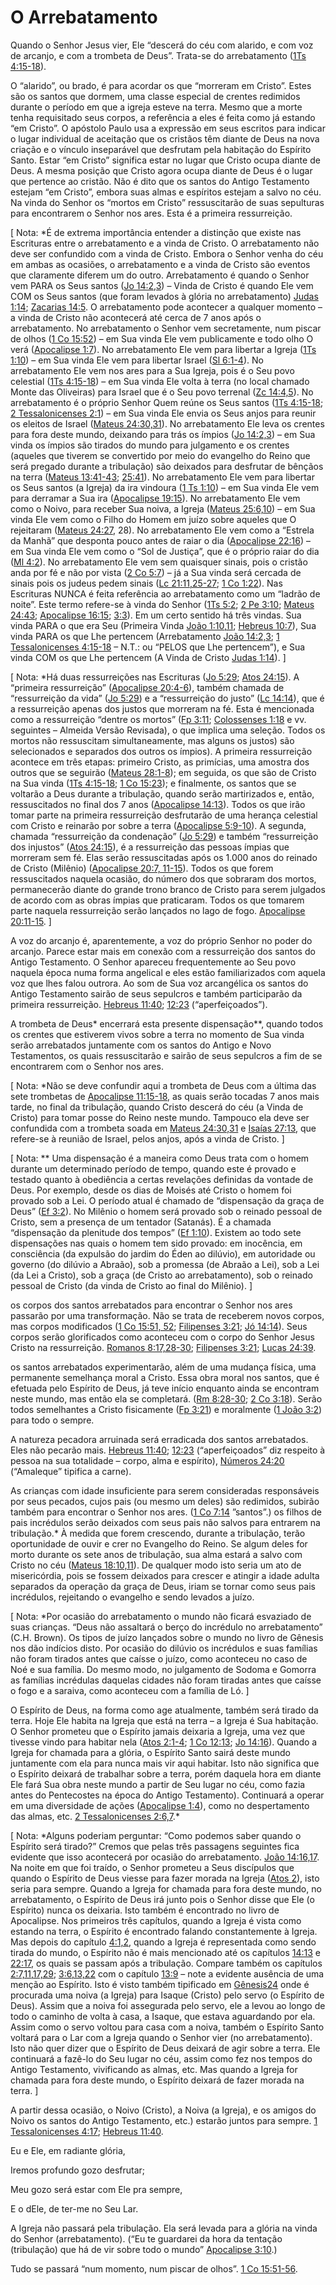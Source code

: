 # O Arrebatamento 

Quando o Senhor Jesus vier, Ele “descerá do céu com alarido, e com voz de arcanjo, e com a trombeta de Deus”. Trata-se do arrebatamento ([1Ts 4:15-18](http://bibliaonline.com.br/acf/1ts/4/15-18)).

O “alarido”, ou brado, é para acordar os que “morreram em Cristo”. Estes são os santos que dormem, uma classe especial de crentes redimidos durante o período em que a igreja esteve na terra. Mesmo que a morte tenha requisitado seus corpos, a referência a eles é feita como já estando “em Cristo”. O apóstolo Paulo usa a expressão em seus escritos para indicar o lugar individual de aceitação que os cristãos têm diante de Deus na nova criação e o vínculo inseparável que desfrutam pela habitação do Espírito Santo. Estar “em Cristo” significa estar no lugar que Cristo ocupa diante de Deus. A mesma posição que Cristo agora ocupa diante de Deus é o lugar que pertence ao cristão. Não é dito que os santos do Antigo Testamento estejam “em Cristo”, embora suas almas e espíritos estejam a salvo no céu. Na vinda do Senhor os “mortos em Cristo” ressuscitarão de suas sepulturas para encontrarem o Senhor nos ares. Esta é a primeira ressurreição.

[ Nota: *É de extrema importância entender a distinção que existe nas Escrituras entre o arrebatamento e a vinda de Cristo. O arrebatamento não deve ser confundido com a vinda de Cristo. Embora o Senhor venha do céu em ambas as ocasiões, o arrebatamento e a vinda de Cristo são eventos que claramente diferem um do outro. Arrebatamento é quando o Senhor vem PARA os Seus santos ([Jo 14:2,3](http://bibliaonline.com.br/acf/jo/14/2,3)) – Vinda de Cristo é quando Ele vem COM os Seus santos (que foram levados à glória no arrebatamento) [Judas 1:14](http://bibliaonline.com.br/acf/jd/14); [Zacarias 14:5](http://bibliaonline.com.br/acf/zc/14/5). O arrebatamento pode acontecer a qualquer momento – a vinda de Cristo não acontecerá até cerca de 7 anos após o arrebatamento. No arrebatamento o Senhor vem secretamente, num piscar de olhos ([1 Co 15:52](http://bibliaonline.com.br/acf/1co/15/52)) – em Sua vinda Ele vem publicamente e todo olho O verá ([Apocalipse 1:7](http://bibliaonline.com.br/acf/ap/1/7)). No arrebatamento Ele vem para libertar a Igreja ([1Ts 1:10](http://bibliaonline.com.br/acf/1ts/1/10)) – em Sua vinda Ele vem para libertar Israel ([Sl 6:1-4](http://bibliaonline.com.br/acf/sl/6/1-4)). No arrebatamento Ele vem nos ares para a Sua Igreja, pois é o Seu povo celestial ([1Ts 4:15-18](http://bibliaonline.com.br/acf/1ts/4/15-18)) – em Sua vinda Ele volta à terra (no local chamado Monte das Oliveiras) para Israel que é o Seu povo terrenal ([Zc 14:4,5](http://bibliaonline.com.br/acf/zc/14/4,5)). No arrebatamento é o próprio Senhor Quem reúne os Seus santos ([1Ts 4:15-18](http://bibliaonline.com.br/acf/1ts/4/15-18); [2 Tessalonicenses 2:1](http://bibliaonline.com.br/acf/2ts/2/1)) – em Sua vinda Ele envia os Seus anjos para reunir os eleitos de Israel ([Mateus 24:30,31](http://bibliaonline.com.br/acf/mt/24/30,31)). No arrebatamento Ele leva os crentes para fora deste mundo, deixando para trás os ímpios ([Jo 14:2,3](http://bibliaonline.com.br/acf/jo/14/2,3)) – em Sua vinda os ímpios são tirados do mundo para julgamento e os crentes (aqueles que tiverem se convertido por meio do evangelho do Reino que será pregado durante a tribulação) são deixados para desfrutar de bênçãos na terra ([Mateus 13:41-43](http://bibliaonline.com.br/acf/mt/13/41-43); [25:41](http://bibliaonline.com.br/acf/mt/25/41)). No arrebatamento Ele vem para libertar os Seus santos (a Igreja) da ira vindoura ([1 Ts 1:10](http://bibliaonline.com.br/acf/1ts/1/10)) – em Sua vinda Ele vem para derramar a Sua ira ([Apocalipse 19:15](http://bibliaonline.com.br/acf/ap/19/15)). No arrebatamento Ele vem como o Noivo, para receber Sua noiva, a Igreja ([Mateus 25:6,10](http://bibliaonline.com.br/acf/mt/25/6,10)) – em Sua vinda Ele vem como o Filho do Homem em juízo sobre aqueles que O rejeitaram ([Mateus 24:27](http://bibliaonline.com.br/acf/mt/24/27), 28). No arrebatamento Ele vem como a “Estrela da Manhã” que desponta pouco antes de raiar o dia ([Apocalipse 22:16](http://bibliaonline.com.br/acf/ap/22/16)) – em Sua vinda Ele vem como o “Sol de Justiça”, que é o próprio raiar do dia ([Ml 4:2](http://bibliaonline.com.br/acf/ml/4/2)). No arrebatamento Ele vem sem quaisquer sinais, pois o cristão anda por fé e não por vista ([2 Co 5:7](http://bibliaonline.com.br/acf/2co/5/7)) – já a Sua vinda será cercada de sinais pois os judeus pedem sinais ([Lc 21:11,25-27](http://bibliaonline.com.br/acf/lc/21/11,25-27); [1 Co 1:22](http://bibliaonline.com.br/acf/1co/1/22)). Nas Escrituras NUNCA é feita referência ao arrebatamento como um “ladrão de noite”. Este termo refere-se à vinda do Senhor ([1Ts 5:2](http://bibliaonline.com.br/acf/1ts/5/2); [2 Pe 3:10](http://bibliaonline.com.br/acf/2pe/3/10); [Mateus 24:43](http://bibliaonline.com.br/acf/mt/24/43); [Apocalipse 16:15](http://bibliaonline.com.br/acf/ap/16/15); [3:3](http://bibliaonline.com.br/acf/ap/3/3)). Em um certo sentido há três vindas. Sua vinda PARA o que era Seu (Primeira Vinda [João 1:10,11](http://bibliaonline.com.br/acf/jo/1/10,11); [Hebreus 10:7](http://bibliaonline.com.br/acf/hb/10/7)), Sua vinda PARA os que Lhe pertencem (Arrebatamento [João 14:2,3](http://bibliaonline.com.br/acf/jo/14/2,3); [1 Tessalonicenses 4:15-18](http://bibliaonline.com.br/acf/1ts/4/15-18) – N.T.: ou “PELOS que Lhe pertencem”), e Sua vinda COM os que Lhe pertencem (A Vinda de Cristo [Judas 1:14](http://bibliaonline.com.br/acf/jd/14)). ]

[ Nota: *Há duas ressurreições nas Escrituras ([Jo 5:29](http://bibliaonline.com.br/acf/jo/5/29); [Atos 24:15](http://bibliaonline.com.br/acf/atos/24/15)). A “primeira ressurreição” ([Apocalipse 20:4-6](http://bibliaonline.com.br/acf/ap/20/4-6)), também chamada de “ressurreição da vida” ([Jo 5:29](http://bibliaonline.com.br/acf/jo/5/29)) e a “ressurreição do justo” ([Lc 14:14](http://bibliaonline.com.br/acf/lc/14/14)), que é a ressurreição apenas dos justos que morreram na fé. Esta é mencionada como a ressurreição “dentre os mortos” ([Fp 3:11](http://bibliaonline.com.br/acf/fp/3/11); [Colossenses 1:18](http://bibliaonline.com.br/acf/cl/1/18) e vv. seguintes – Almeida Versão Revisada), o que implica uma seleção. Todos os mortos não ressuscitam simultaneamente, mas alguns os justos) são selecionados e separados dos outros os ímpios). A primeira ressurreição acontece em três etapas: primeiro Cristo, as primícias, uma amostra dos outros que se seguirão ([Mateus 28:1-8](http://bibliaonline.com.br/acf/mt/28/1-8)); em seguida, os que são de Cristo na Sua vinda ([1Ts 4:15-18](http://bibliaonline.com.br/acf/1ts/4/15-18); [1 Co 15:23](http://bibliaonline.com.br/acf/1co/15/23)); e finalmente, os santos que se voltarão a Deus durante a tribulação, quando serão martirizados e, então, ressuscitados no final dos 7 anos ([Apocalipse 14:13](http://bibliaonline.com.br/acf/ap/14/13)). Todos os que irão tomar parte na primeira ressurreição desfrutarão de uma herança celestial com Cristo e reinarão por sobre a terra ([Apocalipse 5:9-10](http://bibliaonline.com.br/acf/ap/5/9-10)). A segunda, chamada “ressurreição da condenação” ([Jo 5:29](http://bibliaonline.com.br/acf/jo/5/29)) e também “ressurreição dos injustos” ([Atos 24:15](http://bibliaonline.com.br/acf/atos/24/15)), é a ressurreição das pessoas ímpias que morreram sem fé. Elas serão ressuscitadas após os 1.000 anos do reinado de Cristo (Milênio) ([Apocalipse 20:7, 11-15](http://bibliaonline.com.br/acf/ap/20/7,11-15)). Todos os que forem ressuscitados naquela ocasião, do número dos que sobraram dos mortos, permanecerão diante do grande trono branco de Cristo para serem julgados de acordo com as obras ímpias que praticaram. Todos os que tomarem parte naquela ressurreição serão lançados no lago de fogo. [Apocalipse 20:11-15](http://bibliaonline.com.br/acf/ap/20/11-15). ]

A voz do arcanjo é, aparentemente, a voz do próprio Senhor no poder do arcanjo. Parece estar mais em conexão com a ressurreição dos santos do Antigo Testamento. O Senhor apareceu frequentemente ao Seu povo naquela época numa forma angelical e eles estão familiarizados com aquela voz que lhes falou outrora. Ao som de Sua voz arcangélica os santos do Antigo Testamento sairão de seus sepulcros e também participarão da primeira ressurreição. [Hebreus 11:40](http://bibliaonline.com.br/acf/hb/11/40); [12:23](http://bibliaonline.com.br/acf/hb/12/23) (“aperfeiçoados”).

A trombeta de Deus* encerrará esta presente dispensação**, quando todos os crentes que estiverem vivos sobre a terra no momento de Sua vinda serão arrebatados juntamente com os santos do Antigo e Novo Testamentos, os quais ressuscitarão e sairão de seus sepulcros a fim de se encontrarem com o Senhor nos ares.

[ Nota: *Não se deve confundir aqui a trombeta de Deus com a última das sete trombetas de [Apocalipse 11:15-18](http://bibliaonline.com.br/acf/ap/11/15-18), as quais serão tocadas 7 anos mais tarde, no final da tribulação, quando Cristo descerá do céu (a Vinda de Cristo) para tomar posse do Reino neste mundo. Tampouco ela deve ser confundida com a trombeta soada em [Mateus 24:30,31](http://bibliaonline.com.br/acf/mt/24/30,31) e [Isaías 27:13](http://bibliaonline.com.br/acf/is/27/13), que refere-se à reunião de Israel, pelos anjos, após a vinda de Cristo. ]

[ Nota: ** Uma dispensação é a maneira como Deus trata com o homem durante um determinado período de tempo, quando este é provado e testado quanto à obediência a certas revelações definidas da vontade de Deus. Por exemplo, desde os dias de Moisés até Cristo o homem foi provado sob a Lei. O período atual é chamado de “dispensação da graça de Deus” ([Ef 3:2](http://bibliaonline.com.br/acf/ef/3/2)). No Milênio o homem será provado sob o reinado pessoal de Cristo, sem a presença de um tentador (Satanás). É a chamada “dispensação da plenitude dos tempos” ([Ef 1:10](http://bibliaonline.com.br/acf/ef/1/10)). Existem ao todo sete dispensações nas quais o homem tem sido provado: em inocência, em consciência (da expulsão do jardim do Éden ao dilúvio), em autoridade ou governo (do dilúvio a Abraão), sob a promessa (de Abraão a Lei), sob a Lei (da Lei a Cristo), sob a graça (de Cristo ao arrebatamento), sob o reinado pessoal de Cristo (da vinda de Cristo ao final do Milênio). ]

os corpos dos santos arrebatados para encontrar o Senhor nos ares passarão por uma transformação. Não se trata de receberem novos corpos, mas corpos modificados ([1 Co 15:51, 52](http://bibliaonline.com.br/acf/1co/15/51,52); [Filipenses 3:21](http://bibliaonline.com.br/acf/fp/3/21); [Jó 14:14](http://bibliaonline.com.br/acf/jó/14/14)). Seus corpos serão glorificados como aconteceu com o corpo do Senhor Jesus Cristo na ressurreição. [Romanos 8:17,28-30](http://bibliaonline.com.br/acf/rm/8/17,28-30); [Filipenses 3:21](http://bibliaonline.com.br/acf/fp/3/21); [Lucas 24:39](http://bibliaonline.com.br/acf/lc/24/39).

os santos arrebatados experimentarão, além de uma mudança física, uma permanente semelhança moral a Cristo. Essa obra moral nos santos, que é efetuada pelo Espírito de Deus, já teve início enquanto ainda se encontram neste mundo, mas então ela se completará. ([Rm 8:28-30](http://bibliaonline.com.br/acf/rm/8/28-30); [2 Co 3:18](http://bibliaonline.com.br/acf/2co/3/18)). Serão todos semelhantes a Cristo fisicamente ([Fp 3:21](http://bibliaonline.com.br/acf/fp/3/21)) e moralmente ([1 João 3:2](http://bibliaonline.com.br/acf/1jo/3/2)) para todo o sempre.

A natureza pecadora arruinada será erradicada dos santos arrebatados. Eles não pecarão mais. [Hebreus 11:40](http://bibliaonline.com.br/acf/hb/11/40); [12:23](http://bibliaonline.com.br/acf/hb/12/23) (“aperfeiçoados” diz respeito à pessoa na sua totalidade – corpo, alma e espírito), [Números 24:20](http://bibliaonline.com.br/acf/nm/24/20) (“Amaleque” tipifica a carne).

As crianças com idade insuficiente para serem consideradas responsáveis por seus pecados, cujos pais (ou mesmo um deles) são redimidos, subirão também para encontrar o Senhor nos ares. ([1 Co 7:14](http://bibliaonline.com.br/acf/1co/7/14) ”santos”.) os filhos de pais incrédulos serão deixados com seus pais não salvos para entrarem na tribulação.* À medida que forem crescendo, durante a tribulação, terão oportunidade de ouvir e crer no Evangelho do Reino. Se algum deles for morto durante os sete anos de tribulação, sua alma estará a salvo com Cristo no céu ([Mateus 18:10,11](http://bibliaonline.com.br/acf/mt/18/10,11)). De qualquer modo isto seria um ato de misericórdia, pois se fossem deixados para crescer e atingir a idade adulta separados da operação da graça de Deus, iriam se tornar como seus pais incrédulos, rejeitando o evangelho e sendo levados a juízo.

[ Nota: *Por ocasião do arrebatamento o mundo não ficará esvaziado de suas crianças. “Deus não assaltará o berço do incrédulo no arrebatamento” (C.H. Brown). Os tipos de juízo lançados sobre o mundo no livro de Gênesis nos dão indícios disto. Por ocasião do dilúvio os incrédulos e suas famílias não foram tirados antes que caísse o juízo, como aconteceu no caso de Noé e sua família. Do mesmo modo, no julgamento de Sodoma e Gomorra as famílias incrédulas daquelas cidades não foram tiradas antes que caísse o fogo e a saraiva, como aconteceu com a família de Ló. ]

O Espírito de Deus, na forma como age atualmente, também será tirado da terra. Hoje Ele habita na Igreja que está na terra – a Igreja é Sua habitação. O Senhor prometeu que o Espírito jamais deixaria a Igreja, uma vez que tivesse vindo para habitar nela ([Atos 2:1-4](http://bibliaonline.com.br/acf/atos/2/1-4); [1 Co 12:13](http://bibliaonline.com.br/acf/1co/12/13); [Jo 14:16](http://bibliaonline.com.br/acf/jo/14/16)). Quando a Igreja for chamada para a glória, o Espírito Santo sairá deste mundo juntamente com ela para nunca mais vir aqui habitar. Isto não significa que o Espírito deixará de trabalhar sobre a terra, porém daquela hora em diante Ele fará Sua obra neste mundo a partir de Seu lugar no céu, como fazia antes do Pentecostes na época do Antigo Testamento). Continuará a operar em uma diversidade de ações ([Apocalipse 1:4](http://bibliaonline.com.br/acf/ap/1/4)), como no despertamento das almas, etc. [2 Tessalonicenses 2:6,7](http://bibliaonline.com.br/acf/2ts/2/6,7).*

[ Nota: *Alguns poderiam perguntar: “Como podemos saber quando o Espírito será tirado?” Cremos que pelas três passagens seguintes fica evidente que isso acontecerá por ocasião do arrebatamento. [João 14:16,17](http://bibliaonline.com.br/acf/jo/14/16,17). Na noite em que foi traído, o Senhor prometeu a Seus discípulos que quando o Espírito de Deus viesse para fazer morada na Igreja ([Atos 2](http://bibliaonline.com.br/acf/atos/2)), isto seria para sempre. Quando a Igreja for chamada para fora deste mundo, no arrebatamento, o Espírito de Deus irá junto pois o Senhor disse que Ele (o Espírito) nunca os deixaria. Isto também é encontrado no livro de Apocalipse. Nos primeiros três capítulos, quando a Igreja é vista como estando na terra, o Espírito é encontrado falando constantemente à Igreja. Mas depois do capítulo [4:1,2](http://bibliaonline.com.br/acf/ap/4/1,2), quando a Igreja é representada como sendo tirada do mundo, o Espírito não é mais mencionado até os capítulos [14:13](http://bibliaonline.com.br/acf/ap/14/13) e [22:17](http://bibliaonline.com.br/acf/ap/22/17), os quais se passam após a tribulação. Compare também os capítulos [2:7,11,17,29](http://bibliaonline.com.br/acf/ap/2/7,11,17,29); [3:6,13,22](http://bibliaonline.com.br/acf/ap/3/6,13,22) com o capítulo [13:9](http://bibliaonline.com.br/acf/ap/13/9) – note a evidente ausência de uma menção ao Espírito. Isto é visto também tipificado em [Gênesis24](http://bibliaonline.com.br/acf/gn/24) onde é procurada uma noiva (a Igreja) para Isaque (Cristo) pelo servo (o Espírito de Deus). Assim que a noiva foi assegurada pelo servo, ele a levou ao longo de todo o caminho de volta à casa, a Isaque, que estava aguardando por ela. Assim como o servo voltou para casa com a noiva, também o Espírito Santo voltará para o Lar com a Igreja quando o Senhor vier (no arrebatamento). Isto não quer dizer que o Espírito de Deus deixará de agir sobre a terra. Ele continuará a fazê-lo do Seu lugar no céu, assim como fez nos tempos do Antigo Testamento, vivificando as almas, etc. Mas quando a Igreja for chamada para fora deste mundo, o Espírito deixará de fazer morada na terra. ]

A partir dessa ocasião, o Noivo (Cristo), a Noiva (a Igreja), e os amigos do Noivo os santos do Antigo Testamento, etc.) estarão juntos para sempre. [1 Tessalonicenses 4:17](http://bibliaonline.com.br/acf/1ts/4/17); [Hebreus 11:40](http://bibliaonline.com.br/acf/hb/11/40).

Eu e Ele, em radiante glória,

Iremos profundo gozo desfrutar;

Meu gozo será estar com Ele pra sempre,

E o dEle, de ter-me no Seu Lar.

A Igreja não passará pela tribulação. Ela será levada para a glória na vinda do Senhor (arrebatamento). (“Eu te guardarei da hora da tentação (tribulação) que há de vir sobre todo o mundo” [Apocalipse 3:10](http://bibliaonline.com.br/acf/ap/3/10).)

Tudo se passará “num momento, num piscar de olhos”. [1 Co 15:51-56](http://bibliaonline.com.br/acf/1co/15/51-56).